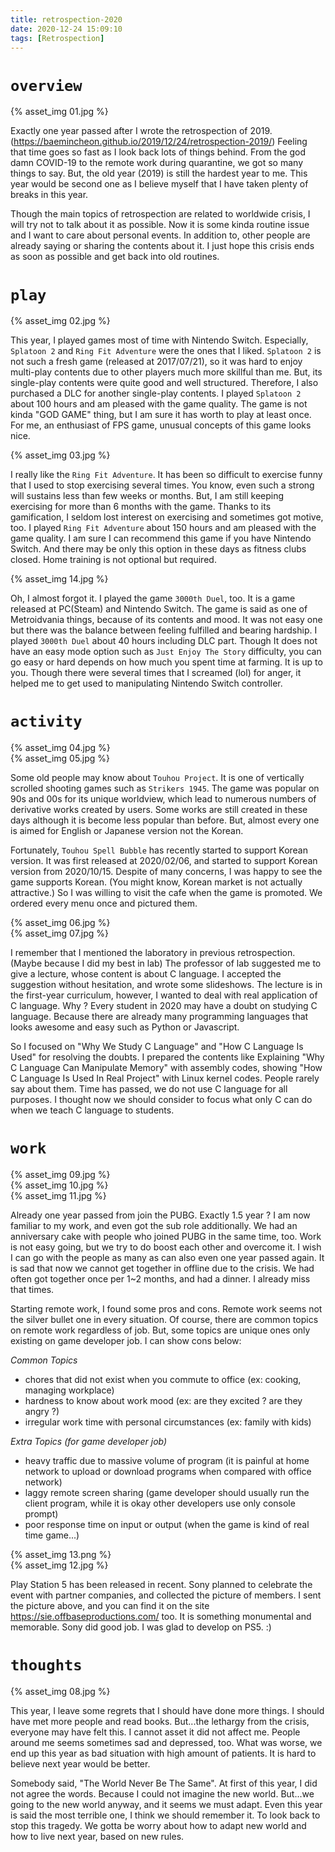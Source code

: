 ```yaml
---
title: retrospection-2020
date: 2020-12-24 15:09:10
tags: [Retrospection]
---
```


# `overview`

{% asset_img 01.jpg %}

Exactly one year passed after I wrote the retrospection of 2019. (https://baemincheon.github.io/2019/12/24/retrospection-2019/) Feeling that time goes so fast as I look back lots of things behind. From the god damn COVID-19 to the remote work during quarantine, we got so many things to say. But, the old year (2019) is still the hardest year to me. This year would be second one as I believe myself that I have taken plenty of breaks in this year.

Though the main topics of retrospection are related to worldwide crisis, I will try not to talk about it as possible. Now it is some kinda routine issue and I want to care about personal events. In addition to, other people are already saying or sharing the contents about it. I just hope this crisis ends as soon as possible and get back into old routines.

# `play`

{% asset_img 02.jpg %}

This year, I played games most of time with Nintendo Switch. Especially, `Splatoon 2` and `Ring Fit Adventure` were the ones that I liked. `Splatoon 2` is not such a fresh game (released at 2017/07/21), so it was hard to enjoy multi-play contents due to other players much more skillful than me. But, its single-play contents were quite good and well structured. Therefore, I also purchased a DLC for another single-play contents. I played `Splatoon 2` about 100 hours and am pleased with the game quality. The game is not kinda "GOD GAME" thing, but I am sure it has worth to play at least once. For me, an enthusiast of FPS game, unusual concepts of this game looks nice.

{% asset_img 03.jpg %}

I really like the `Ring Fit Adventure`. It has been so difficult to exercise funny that I used to stop exercising several times. You know, even such a strong will sustains less than few weeks or months. But, I am still keeping exercising for more than 6 months with the game. Thanks to its gamification, I seldom lost interest on exercising and sometimes got motive, too. I played `Ring Fit Adventure` about 150 hours and am pleased with the game quality. I am sure I can recommend this game if you have Nintendo Switch. And there may be only this option in these days as fitness clubs closed. Home training is not optional but required.

{% asset_img 14.jpg %}

Oh, I almost forgot it. I played the game `3000th Duel`, too. It is a game released at PC(Steam) and Nintendo Switch. The game is said as one of Metroidvania things, because of its contents and mood. It was not easy one but there was the balance between feeling fulfilled and bearing hardship. I played `3000th Duel` about 40 hours including DLC part. Though It does not have an easy mode option such as `Just Enjoy The Story` difficulty, you can go easy or hard depends on how much you spent time at farming. It is up to you. Though there were several times that I screamed (lol) for anger, it helped me to get used to manipulating Nintendo Switch controller.

# `activity`

{% asset_img 04.jpg %}
</br>
{% asset_img 05.jpg %}

Some old people may know about `Touhou Project`. It is one of vertically scrolled shooting games such as `Strikers 1945`. The game was popular on 90s and 00s for its unique worldview, which lead to numerous numbers of derivative works created by users. Some works are still created in these days although it is become less popular than before. But, almost every one is aimed for English or Japanese version not the Korean.

Fortunately, `Touhou Spell Bubble` has recently started to support Korean version. It was first released at 2020/02/06, and started to support Korean version from 2020/10/15. Despite of many concerns, I was happy to see the game supports Korean. (You might know, Korean market is not actually attractive.) So I was willing to visit the cafe when the game is promoted. We ordered every menu once and pictured them.

{% asset_img 06.jpg %}
</br>
{% asset_img 07.jpg %}

I remember that I mentioned the laboratory in previous retrospection. (Maybe because I did my best in lab) The professor of lab suggested me to give a lecture, whose content is about C language. I accepted the suggestion without hesitation, and wrote some slideshows. The lecture is in the first-year curriculum, however, I wanted to deal with real application of C language. Why ? Every student in 2020 may have a doubt on studying C language. Because there are already many programming languages that looks awesome and easy such as Python or Javascript.

So I focused on "Why We Study C Language" and "How C Language Is Used" for resolving the doubts. I prepared the contents like Explaining "Why C Language Can Manipulate Memory" with assembly codes, showing "How C Language Is Used In Real Project" with Linux kernel codes. People rarely say about them. Time has passed, we do not use C language for all purposes. I thought now we should consider to focus what only C can do when we teach C language to students.

# `work`

{% asset_img 09.jpg %}
</br>
{% asset_img 10.jpg %}
</br>
{% asset_img 11.jpg %}

Already one year passed from join the PUBG. Exactly 1.5 year ? I am now familiar to my work, and even got the sub role additionally. We had an anniversary cake with people who joined PUBG in the same time, too. Work is not easy going, but we try to do boost each other and overcome it. I wish I can go with the people as many as can also even one year passed again. It is sad that now we cannot get together in offline due to the crisis. We had often got together once per 1~2 months, and had a dinner. I already miss that times.

Starting remote work, I found some pros and cons. Remote work seems not the silver bullet one in every situation. Of course, there are common topics on remote work regardless of job. But, some topics are unique ones only existing on game developer job. I can show cons below:

*Common Topics*
- chores that did not exist when you commute to office
(ex: cooking, managing workplace)
- hardness to know about work mood
(ex: are they excited ? are they angry ?)
- irregular work time with personal circumstances
(ex: family with kids)

*Extra Topics (for game developer job)*
- heavy traffic due to massive volume of program
(it is painful at home network to upload or download programs when compared with office network)
- laggy remote screen sharing
(game developer should usually run the client program, while it is okay other developers use only console prompt)
- poor response time on input or output
(when the game is  kind of real time game...)

{% asset_img 13.png %}
</br>
{% asset_img 12.jpg %}

Play Station 5 has been released in recent. Sony planned to celebrate the event with partner companies, and collected the picture of members. I sent the picture above, and you can find it on the site https://sie.offbaseproductions.com/ too. It is something monumental and memorable. Sony did good job. I was glad to develop on PS5. :)

# `thoughts`

{% asset_img 08.jpg %}

This year, I leave some regrets that I should have done more things. I should have met more people and read books. But...the lethargy from the crisis, everyone may have felt this. I cannot asset it did not affect me. People around me seems sometimes sad and depressed, too. What was worse, we end up this year as bad situation with high amount of patients. It is hard to believe next year would be better.

Somebody said, "The World Never Be The Same". At first of this year, I did not agree the words. Because I could not imagine the new world. But...we going to the new world anyway, and it seems we must adapt. Even this year is said the most terrible one, I think we should remember it. To look back to stop this tragedy. We gotta be worry about how to adapt new world and how to live next year, based on new rules.